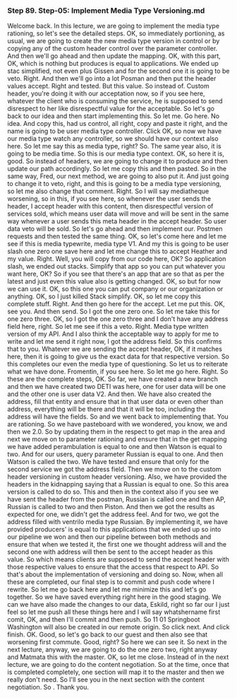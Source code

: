 ### Step 89. Step-05: Implement Media Type Versioning.md
Welcome back.  In this lecture, we are going to implement the media type rationing, so let's see the detailed steps.  OK, so immediately portioning, as usual, we are going to create the new media type version in control  or by copying any of the custom header control over the parameter controller.  And then we'll go ahead and then update the mapping.  OK, with this part, OK, which is nothing but produces is equal to applications.  We ended up stac simplified, not even plus Gissen and for the second one it is going to be veto.  Right.  And then we'll go into a lot Posman and then put the header values accept.  Right and tested.  But this value.  So instead of.  Custom header, you're doing it with our acceptation now, so if you see here, whatever the client  who is consuming the service, he is supposed to send disrespect to her like disrespectful value for  the acceptable.  So let's go back to our idea and then start implementing this.  So let me.  Go here.  No idea.  And copy this, had us control, all right, copy and paste it right, and the name is going to be user  media type controller.  Click OK, so now we have our media type watch any controller, so we should have our context also here.  So let me say this as media type, right?  So.  The same year also, it is going to be media time.  So this is our media type context.  OK, so here it is, good.  So instead of headers, we are going to change it to produce and then update our path accordingly.  So let me copy this and then pasted.  So in the same way, Fred, our next method, we are going to also put it.  And just going to change it to veto, right, and this is going to be a media type versioning, so let  me also change that comment.  Right.  So I will say mediatheque worsening, so in this, if you see here, so whenever the user sends the  header, I accept header with this content, then disrespectful version of services sold, which means  user data will move and will be sent in the same way whenever a user sends this meta header in the accept  header.  So user data veto will be sold.  So let's go ahead and then implement our.  Postmen requests and then tested the same thing.  OK, so let's come here and let me see if this is media typewrite, media type V1.  And my this is going to be user slash one zero one save here and let me change this to accept Heather  and my value.  Right.  Well, you will copy from our code here, OK?  So application slash, we ended out stacks.  Simplify that app so you can put whatever you want here, OK?  So if you see that there's an app that are so that as per the latest and just even this value also is  getting changed.  OK, so but for now we can use it.  OK, so this one you can put company or our organization or anything.  OK, so I just killed Stack simplify.  OK, so let me copy this complete stuff.  Right.  And then go here for the accept.  Let me put this.  OK, see you.  And then send.  So I got the one zero one.  So let me take this for one zero three.  OK, so I got the one zero three and I don't have any address field here, right.  So let me see if this a veto.  Right.  Media type written version of my API.  And I also think the acceptable way to apply for me to write and let me send it right now, I got the  address field.  So this confirms that to you.  Whatever we are sending the accept header, OK, if it matches here, then it is going to give us the  exact data for that respective version.  So this completes our even the media type of questioning.  So let us to reiterate what we have done.  Fromentin, if you see here.  So let me go here.  Right.  So these are the complete steps, OK.  So far, we have created a new branch and then we have created two DETI was here, one for user data  will be one and the other one is user data V2.  And then.  We have also created the address, fill that entity and ensure that in that user data or even other  than address, everything will be there and that it will be too, including the address will have the  fields.  So and we went back to implementing that.  You are rationing.  So we have pasteboard with we wondered, you know, we and then we 2.0.  So by updating them in the respect to get map in the area and next we move on to parameter rationing  and ensure that in the get mapping we have added perambulation is equal to one and then Watson is equal  to two.  And for our users, query parameter Russian is equal to one.  And then Watson is called the two.  We have tested and ensure that only for the second service we got the address field.  Then we move on to the custom header versioning in custom header versioning.  Also, we have provided the headers in the kidnapping saying that a Russian is equal to one.  So this area version is called to do so.  This and then in the context also if you see we have sent the header from the postman, Russian is called  one and then AP, Russian is called to two and then Piston.  And then we got the results as expected for one, we didn't get the address feel.  And for two, we got the address filled with ventrilo media type Russian.  By implementing it, we have provided producers' is equal to this applications that we ended up so into  our pipeline we won and then our pipeline between both methods and ensure that when we tested it, the  first one we thought address will and the second one with address will then be sent to the accept header  as this value.  So which means clients are supposed to send the accept header with those respective values to ensure  that the access that respect to API.  So that's about the implementation of versioning and doing so.  Now, when all these are completed, our final step is to commit and push code where I rewrite.  So let me go back here and let me minimize this and let's go together.  So we have saved everything right here in the good staging.  We can we have also made the changes to our data, Eskild, right so far our I just feel so let me push  all these things here and I will say whatshername first comit, OK, and then I'll commit and then push.  So 11 01 Springboot Washington will also be created in our remote origin.  So click next.  And click finish.  OK.  Good, so let's go back to our guest and then also see that worsening first commute.  Good, right?  So here we can see it.  So next in the next lecture, anyway, we are going to do the one zero two, right anyway and Matmata  this with the master.  OK, so let me close.  Instead of in the next lecture, we are going to do the content negotiation.  So at the time, once that is completed completely, one section will map it to the master and then  we really don't need.  So I'll see you in the next section with the content negotiation.  So .  Thank you.    
